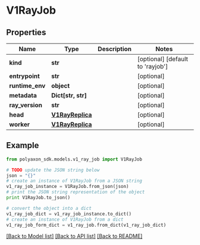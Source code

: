 # V1RayJob


## Properties
Name | Type | Description | Notes
------------ | ------------- | ------------- | -------------
**kind** | **str** |  | [optional] [default to 'rayjob']
**entrypoint** | **str** |  | [optional] 
**runtime_env** | **object** |  | [optional] 
**metadata** | **Dict[str, str]** |  | [optional] 
**ray_version** | **str** |  | [optional] 
**head** | [**V1RayReplica**](V1RayReplica.md) |  | [optional] 
**worker** | [**V1RayReplica**](V1RayReplica.md) |  | [optional] 

## Example

```python
from polyaxon_sdk.models.v1_ray_job import V1RayJob

# TODO update the JSON string below
json = "{}"
# create an instance of V1RayJob from a JSON string
v1_ray_job_instance = V1RayJob.from_json(json)
# print the JSON string representation of the object
print V1RayJob.to_json()

# convert the object into a dict
v1_ray_job_dict = v1_ray_job_instance.to_dict()
# create an instance of V1RayJob from a dict
v1_ray_job_form_dict = v1_ray_job.from_dict(v1_ray_job_dict)
```
[[Back to Model list]](../README.md#documentation-for-models) [[Back to API list]](../README.md#documentation-for-api-endpoints) [[Back to README]](../README.md)


